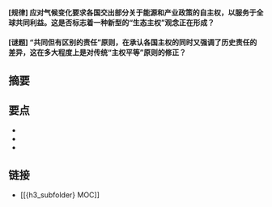 #### [规律] 应对气候变化要求各国交出部分关于能源和产业政策的自主权，以服务于全球共同利益。这是否标志着一种新型的“生态主权”观念正在形成？


#### [谜题] “共同但有区别的责任”原则，在承认各国主权的同时又强调了历史责任的差异，这在多大程度上是对传统“主权平等”原则的修正？


## 摘要


## 要点

- 
- 
- 

## 链接

- [[{h3_subfolder} MOC]]

